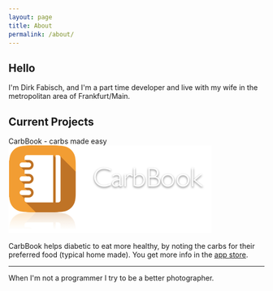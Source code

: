 ```yaml
---
layout: page
title: About
permalink: /about/
---
```

## Hello
I'm Dirk Fabisch, and I'm a part time developer and live with my wife in the metropolitan area of Frankfurt/Main.

## Current Projects  

CarbBook - carbs made easy
![CarbBook Logo](/assets/article_images/about/carb_book_logo.png)

CarbBook helps diabetic to eat more healthy, by noting the carbs for their preferred food (typical home made). You get more info in the [app store](https://itunes.apple.com/us/app/carbbook/id687057144?mt=8&ign-mpt=u).

---

When I'm not a programmer I try to be a better photographer.
